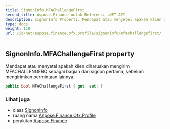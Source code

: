 ```yaml
---
title: SignonInfo.MFAChallengeFirst
second_title: Aspose.Finance untuk Referensi .NET API
description: SignonInfo Properti. Mendapat atau menyetel apakah klien diharuskan mengirim MFACHALLENGERQ sebagai bagian dari signon pertama sebelum mengirimkan permintaan lainnya.
type: docs
weight: 110
url: /id/net/aspose.finance.ofx.profile/signoninfo/mfachallengefirst/
---
```

## SignonInfo.MFAChallengeFirst property

Mendapat atau menyetel apakah klien diharuskan mengirim MFACHALLENGERQ sebagai bagian dari signon pertama, sebelum mengirimkan permintaan lainnya.

```csharp
public bool MFAChallengeFirst { get; set; }
```

### Lihat juga

* class [SignonInfo](../)
* ruang nama [Aspose.Finance.Ofx.Profile](../../signoninfo/)
* perakitan [Aspose.Finance](../../../)


